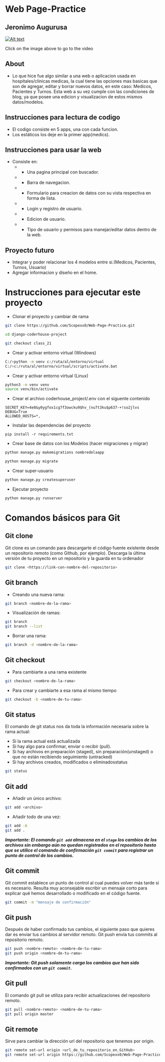<h1>Web Page-Practice</h1>
<h2>Jeronimo Augurusa</h2>

[![Alt text](https://img.youtube.com/vi/oc4eyFGd7Xw/0.jpg)](https://www.youtube.com/watch?v=oc4eyFGd7Xw)


Click on the image above to go to the video

## About
* Lo que hice fue algo similar a una web o aplicacion usada en hospitales/clinicas medicas, la cual tiene las opciones mas basicas que son de agregar, editar y borrar nuevos datos, en este caso: Medicos, Pacientes y Turnos. Esta web a su vez cumple con las condiciones de blog, ya que posee una edicion y visualizacion de estos mismos datos/modelos.

## Instrucciones para lectura de codigo
* El codigo consiste en 5 apps, una con cada funcion.
* Los estáticos los deje en la primer app(medics).


## Instrucciones para usar la web
* Consiste en:
    * * Una pagina principal con buscador.
    * * Barra de navegacion.
    * * Formulario para creacion de datos con su vista respectiva en forma de lista.
    * * Login y registro de usuario.
    * * Edicion de usuario.
    * * Tipo de usuario y permisos para manejar/editar datos dentro de la web.


## Proyecto futuro
* Integrar y poder relacionar los 4 modelos entre si.(Medicos, Pacientes, Turnos, Usuario)
* Agregar informacion y diseño en el home.


# Instrucciones para ejecutar este proyecto

- Clonar el proyecto y cambiar de rama
```bash
git clone https://github.com/Scopexx0/Web-Page-Practice.git

cd django-coderhouse-project

git checkout class_21

```

- Crear y activar entorno virtual (Windows)
```bash
C:/>python -m venv c:/ruta/al/entorno/virtual
C:/>c:/ruta/al/entorno/virtual/scripts/activate.bat
```

- Crear y activar entorno virtual (Linux)
```bash
python3 -m venv venv
source venv/bin/activate
```

- Crear el archivo coderhouse_project/.env con el siguente contenido
```
SECRET_KEY=4e8&y0ygfox1cg7f3owcku9$hv_(nu7t3ku$p637-+!so2jlvs
DEBUG=True
ALLOWED_HOSTS=*,
```

- Instalar las dependencias del proyecto
```
pip install -r requirements.txt
```

- Crear base de datos con los Modelos (hacer migraciones y migrar)
```bash
python manage.py makemigrations nombredelaapp

python manage.py migrate
```

- Crear super-usuario
```bash
python manage.py createsuperuser
```

- Ejecutar proyecto
```bash
python manage.py runserver
```
# Comandos básicos para Git

## Git clone
Git clone es un comando para descargarte el código fuente existente desde un repositorio remoto (como Github, por ejemplo). Descarga la última versión de tu proyecto en un repositorio y la guarda en tu ordenador
```bash
git clone <https://link-con-nombre-del-repositorio>
```

## Git branch
- Creando una nueva rama:
```bash
git branch <nombre-de-la-rama>

```
- Visualización de ramas:
```bash
git branch
git branch --list
```
- Borrar una rama:
```bash
git branch -d <nombre-de-la-rama>
```

## Git checkout
- Para cambiarte a una rama existente
```bash
git checkout <nombre-de-la-rama>
```
- Para crear y cambiarte a esa rama al mismo tiempo
```bash
git checkout -b <nombre-de-tu-rama>

```

## Git status
El comando de git status nos da toda la información necesaria sobre la rama actual:
- Si la rama actual está actualizada
- Si hay algo para confirmar, enviar o recibir (pull).
- Si hay archivos en preparación (staged), sin preparación(unstaged) o que no están recibiendo seguimiento (untracked)
- Si hay archivos creados, modificados o eliminadosstatus
```bash
git status
```

## Git add
- Añadir un único archivo:
```bash
git add <archivo>
```

- Añadir todo de una vez:
```bash
git add -A
git add .
```
***Importante: El comando ``git add`` almacena en el ``stage`` los cambios de los archivos sin embargo aún no quedan registrados en el repositorio hasta que se utilice el comando de confirmación ``git commit`` para registrar un punto de control de los cambios.***

## Git commit
Git commit establece un punto de control al cual puedes volver más tarde si es necesario.
Resulta muy aconsejable escribir un mensaje corto para explicar qué hemos desarrollado o modificado en el código fuente.

```bash
git commit -m "mensaje de confirmación"
```

## Git push
Después de haber confirmado tus cambios, el siguiente paso que quieres dar es enviar tus cambios al servidor remoto. Git push envía tus commits al repositorio remoto.
```bash
git push <nombre-remoto> <nombre-de-tu-rama>
git push origin <nombre-de-tu-rama>
```
***Importante: Git push solamente carga los cambios que han sido confirmados con un ``git commit``.***

## Git pull
El comando git pull se utiliza para recibir actualizaciones del repositorio remoto.
```bash
git pull <nombre-remoto> <nombre-de-tu-rama>
git pull origin master
```
## Git remote
Sirve para cambiar la dirección url del repositorio que tenemos por origin.
```bash
git remote set-url origin <url_de_tu_repositorio_en_GitHub>
git remote set-url origin https://github.com/Scopexx0/Web-Page-Practice.git
```

